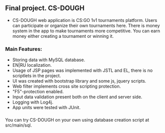 ## Final project. CS-DOUGH
* CS-DOUGH web application is CS:GO 1v1 tournaments platform. Users can participate or organize their 
own tournaments here. There is money system in the app to make tournaments more competitive. You can earn money
either creating a tournament or winning it.


### Main Features:
* Storing data with MySQL database.
* EN|RU localization.
* Usage of JSP pages was implemented with JSTL and EL, there is no scriptlets in the project.
* UI was created with bootstrap library and some js, jquery scripts.
* Web filter implements cross site scripting protection.
* "F5"-protection enabled.
* Input data validation present both on the client and server side.
* Logging with Log4j.
* App units were tested with JUnit.


###
You can try CS-DOUGH on your own using database creation script at src/main/sql.


